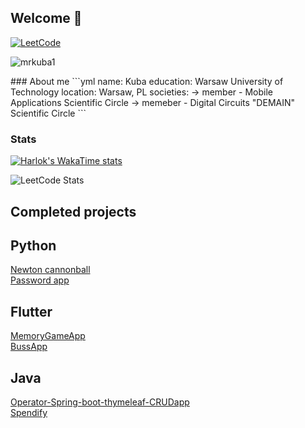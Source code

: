 ## Welcome 👋

[![LeetCode](https://img.shields.io/badge/LeetCode-000000?style=for-the-badge&logo=LeetCode&logoColor=#d16c06)](https://leetcode.com/mrkuba/)

<p align="left">
  <img
    src="https://komarev.com/ghpvc/?username=mrkuba1"
    alt="mrkuba1"
  />
</p>
### About me
```yml
name: Kuba
education: Warsaw University of Technology
location: Warsaw, PL
societies:
-> member -  Mobile Applications Scientific Circle
-> memeber - Digital Circuits "DEMAIN" Scientific Circle
```
<!--
[![Top Langs](https://github-readme-stats.vercel.app/api/top-langs/?username=mrkuba1&hide_progress=false)](https://github.com/anuraghazra/github-readme-stats)
-->

### Stats

[![Harlok's WakaTime stats](https://github-readme-stats.vercel.app/api/wakatime?username=mrkuba1)](https://github.com/anuraghazra/github-readme-stats)

![LeetCode Stats](https://leetcard.jacoblin.cool/mrkuba?theme=light&font=MuseoModerno)

## Completed projects

## Python
[Newton cannonball ](https://github.com/mrkuba1/Newton-cannonball-python)\
[Password app ](https://github.com/mrkuba1/password-app-python)

## Flutter
[MemoryGameApp](https://github.com/mrkuba1/memorygameapp-flutter)\
[BussApp](https://github.com/mrkuba1/busapp-flutter)

## Java
[Operator-Spring-boot-thymeleaf-CRUDapp](https://github.com/mrkuba1/Operator-spring-boot-thymeleaf)\
[Spendify](https://github.com/mrkuba1/Spendify)
